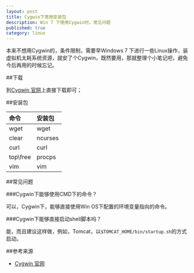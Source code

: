```yaml
---
layout: post
title: Cygwin下常用安装包
description: Win 7 下使用Cygwin时，常见问题
published: true
category: linux
---
```


本来不想用Cygwin的，条件限制，需要早Windows 7 下进行一些Linux操作，装虚拟机太耗系统资源，就安了个Cygwin，既然要用，那就整理个小笔记吧，避免今后再用的时候忘记。


##下载

到[Cygwin 官网][Cygwin 官网]上直接下载即可；



##安装包


|命令|安装包|
|:----|:----|
|wget|wget|
|clear|ncurses |
|curl|curl |
|top\free|procps|
|vim|vim|


##常见问题

###Cygwin下能够使用CMD下的命令？

可以，Cygwin下，能够直接使用Win OS下配置的环境变量指向的命令。


###Cygwin下能够直接启动shell脚本吗？

能，而且建议这样做，例如，Tomcat，以`$TOMCAT_HOME/bin/startup.sh`的方式启动。
















##参考来源

* [Cygwin 官网][Cygwin 官网]












[NingG]:    http://ningg.github.com  "NingG"

[Cygwin 官网]:		https://www.cygwin.com/









